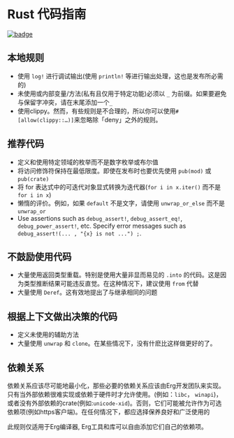 # Rust 代码指南

[![badge](https://img.shields.io/endpoint.svg?url=https%3A%2F%2Fgezf7g7pd5.execute-api.ap-northeast-1.amazonaws.com%2Fdefault%2Fsource_up_to_date%3Fowner%3Derg-lang%26repos%3Derg%26ref%3Dmain%26path%3Ddoc/EN/dev_guide/rust_code_guideline.md%26commit_hash%3D1767df5de23976314a54c3c57bb80be3cb0ddc4f)](https://gezf7g7pd5.execute-api.ap-northeast-1.amazonaws.com/default/source_up_to_date?owner=erg-lang&repos=erg&ref=main&path=doc/EN/dev_guide/rust_code_guideline.md&commit_hash=1767df5de23976314a54c3c57bb80be3cb0ddc4f)

## 本地规则

* 使用 `log!` 进行调试输出(使用 `println!` 等进行输出处理，这也是发布所必需的)
* 未使用或内部变量/方法(私有且仅用于特定功能)必须以 `_` 为前缀。如果要避免与保留字冲突，请在末尾添加一个`_`
* 使用clippy。然而，有些规则是不合理的，所以你可以使用`#[allow(clippy::…)]`来忽略除「deny」之外的规则。

## 推荐代码

* 定义和使用特定领域的枚举而不是数字枚举或布尔值
* 将访问修饰符保持在最低限度。即使在发布时也要优先使用 `pub(mod)` 或 `pub(crate)`
* 将 for 表达式中的可迭代对象显式转换为迭代器(`for i in x.iter()` 而不是 `for i in x`)
* 懒惰的评价。例如，如果 `default` 不是文字，请使用 `unwrap_or_else` 而不是 `unwrap_or`
* Use assertions such as `debug_assert!`, `debug_assert_eq!`, `debug_power_assert!`, etc. Specify error messages such as `debug_assert!(... , "{x} is not ...") ;`.

## 不鼓励使用代码

* 大量使用返回类型重载。特别是使用大量非显而易见的 `.into` 的代码。这是因为类型推断结果可能违反直觉。在这种情况下，建议使用 `from` 代替
* 大量使用 `Deref`。这有效地提出了与继承相同的问题

## 根据上下文做出决策的代码

* 定义未使用的辅助方法
* 大量使用 `unwrap` 和 `clone`。在某些情况下，没有什麽比这样做更好的了。

## 依赖关系

依赖关系应该尽可能地最小化，那些必要的依赖关系应该由Erg开发团队来实现。只有当外部依赖很难实现或依赖于硬件时才允许使用。(例如：`libc`， `winapi`)，或者没有外部依赖的crate(例如:`unicode-xid`)。否则，它们可能被允许作为可选依赖项(例如https客户端)。在任何情况下，都应选择保养良好和广泛使用的

此规则仅适用于Erg编译器, Erg工具和库可以自由添加它们自己的依赖项。